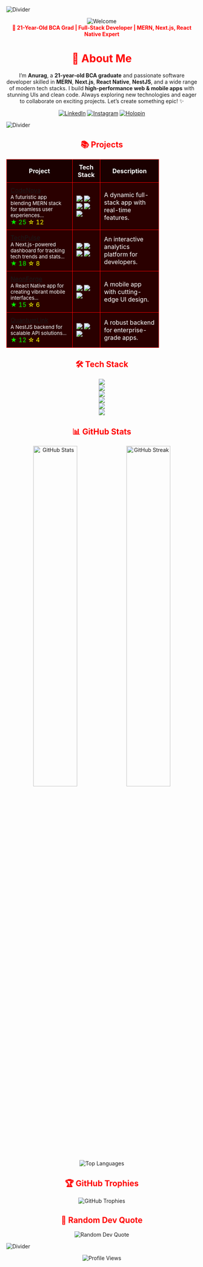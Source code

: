 <img src="https://user-images.githubusercontent.com/73097560/115834477-dbab4500-a447-11eb-908a-139a6edaec5c.gif" alt="Divider" />

<p align="center">
  <img src="https://img.shields.io/badge/👋_Hey,_I’m_Anurag!-FF0000?style=for-the-badge&labelColor=000000" alt="Welcome" />
  <br>
  <strong style="color:#FF0000;">🚀 21-Year-Old BCA Grad | Full-Stack Developer | MERN, Next.js, React Native Expert</strong>
</p>

<h1 align="center" style="color:#FF0000;">💫 About Me</h1>
<p align="center">
  I’m <strong>Anurag</strong>, a <strong>21-year-old BCA graduate</strong> and passionate software developer skilled in <strong>MERN</strong>, <strong>Next.js</strong>, <strong>React Native</strong>, <strong>NestJS</strong>, and a wide range of modern tech stacks. I build <strong>high-performance web & mobile apps</strong> with stunning UIs and clean code. Always exploring new technologies and eager to collaborate on exciting projects. Let’s create something epic! ✨
</p>

<p align="center">
  <a href="https://www.linkedin.com/in/anurag-sharma-0aa775270"><img src="https://img.shields.io/badge/LinkedIn-FF0000?style=for-the-badge&logo=linkedin&logoColor=white" alt="LinkedIn" /></a>
  <a href="https://www.instagram.com/_whyom/"><img src="https://img.shields.io/badge/Instagram-FF0000?style=for-the-badge&logo=instagram&logoColor=white" alt="Instagram" /></a>
  <a href="https://holopin.me/om2309"><img src="https://img.shields.io/badge/Holopin-FF0000?style=for-the-badge&logo=holopin" alt="Holopin" /></a>
</p>

<img src="https://user-images.githubusercontent.com/73097560/115834477-dbab4500-a447-11eb-908a-139a6edaec5c.gif" alt="Divider" />

<h2 align="center" style="color:#FF0000;">📚 Projects</h2>
<table align="center" style="width:80%; border-collapse: collapse; color: #FFF;">
  <tr style="background-color: #1A0000;">
    <th style="padding: 10px; border: 1px solid #FF0000;">Project</th>
    <th style="padding: 10px; border: 1px solid #FF0000;">Tech Stack</th>
    <th style="padding: 10px; border: 1px solid #FF0000;">Description</th>
  </tr>
  <tr style="background-color: #2A0000;">
    <td style="padding: 10px; border: 1px solid #FF0000;"><a href="#">CodeNova</a><br><small>A futuristic app blending MERN stack for seamless user experiences...</small><br><span style="color:#00FF00;">★ 25</span> <span style="color:#FFFF00;">☆ 12</span></td>
    <td style="padding: 10px; border: 1px solid #FF0000;"><img src="https://img.shields.io/badge/MongoDB-FF0000?style=plastic&logo=mongodb" /> <img src="https://img.shields.io/badge/Express-FF0000?style=plastic" /> <img src="https://img.shields.io/badge/React-FF0000?style=plastic&logo=react" /> <img src="https://img.shields.io/badge/Node.js-FF0000?style=plastic&logo=node.js" /> <img src="https://img.shields.io/badge/Vercel-FF0000?style=plastic&logo=vercel" /></td>
    <td style="padding: 10px; border: 1px solid #FF0000;">A dynamic full-stack app with real-time features.</td>
  </tr>
  <tr style="background-color: #2A0000;">
    <td style="padding: 10px; border: 1px solid #FF0000;"><a href="#">TechPulse</a><br><small>A Next.js-powered dashboard for tracking tech trends and stats...</small><br><span style="color:#00FF00;">★ 18</span> <span style="color:#FFFF00;">☆ 8</span></td>
    <td style="padding: 10px; border: 1px solid #FF0000;"><img src="https://img.shields.io/badge/Next.js-FF0000?style=plastic&logo=nextdotjs" /> <img src="https://img.shields.io/badge/TailwindCSS-FF0000?style=plastic&logo=tailwindcss" /> <img src="https://img.shields.io/badge/Node.js-FF0000?style=plastic&logo=node.js" /> <img src="https://img.shields.io/badge/Vercel-FF0000?style=plastic&logo=vercel" /></td>
    <td style="padding: 10px; border: 1px solid #FF0000;">An interactive analytics platform for developers.</td>
  </tr>
  <tr style="background-color: #2A0000;">
    <td style="padding: 10px; border: 1px solid #FF0000;"><a href="#">NeonForge</a><br><small>A React Native app for creating vibrant mobile interfaces...</small><br><span style="color:#00FF00;">★ 15</span> <span style="color:#FFFF00;">☆ 6</span></td>
    <td style="padding: 10px; border: 1px solid #FF0000;"><img src="https://img.shields.io/badge/React_Native-FF0000?style=plastic&logo=react" /> <img src="https://img.shields.io/badge/TypeScript-FF0000?style=plastic&logo=typescript" /> <img src="https://img.shields.io/badge/Firebase-FF0000?style=plastic&logo=firebase" /></td>
    <td style="padding: 10px; border: 1px solid #FF0000;">A mobile app with cutting-edge UI design.</td>
  </tr>
  <tr style="background-color: #2A0000;">
    <td style="padding: 10px; border: 1px solid #FF0000;"><a href="#">QuantumLink</a><br><small>A NestJS backend for scalable API solutions...</small><br><span style="color:#00FF00;">★ 12</span> <span style="color:#FFFF00;">☆ 4</span></td>
    <td style="padding: 10px; border: 1px solid #FF0000;"><img src="https://img.shields.io/badge/NestJS-FF0000?style=plastic&logo=nestjs" /> <img src="https://img.shields.io/badge/PostgreSQL-FF0000?style=plastic&logo=postgresql" /> <img src="https://img.shields.io/badge/AWS-FF0000?style=plastic&logo=amazon-aws" /></td>
    <td style="padding: 10px; border: 1px solid #FF0000;">A robust backend for enterprise-grade apps.</td>
  </tr>
</table>

<h2 align="center" style="color:#FF0000;">🛠️ Tech Stack</h2>
<p align="center">
  <img src="https://skillicons.dev/icons?i=js,ts,html,css,python,c,cpp,php,java,solidity" /><br>
  <img src="https://skillicons.dev/icons?i=react,nextjs,reactnative,nestjs,express,nodejs,laravel,redux" /><br>
  <img src="https://skillicons.dev/icons?i=tailwind,bootstrap,chakra,styledcomponents,antdesign,jquery" /><br>
  <img src="https://skillicons.dev/icons?i=mongodb,postgres,mysql,firebase,supabase,redis,sqlite" /><br>
  <img src="https://skillicons.dev/icons?i=aws,azure,vercel,netlify,heroku,nginx,apache" /><br>
  <img src="https://skillicons.dev/icons?i=git,github,figma,postman,eslint,babel,vite,yarn" />
</p>

<h2 align="center" style="color:#FF0000;">📊 GitHub Stats</h2>
<p align="center">
  <img src="https://github-readme-stats.vercel.app/api?username=OM2309&theme=dracula&hide_border=true&include_all_commits=true&count_private=true" alt="GitHub Stats" width="48%" />
  <img src="https://github-readme-streak-stats.herokuapp.com/?user=OM2309&theme=dracula&hide_border=true" alt="GitHub Streak" width="48%" />
</p>
<p align="center">
  <img src="https://github-readme-stats.anuraghazra1.vercel.app/api/top-langs/?username=OM2309&theme=dracula&hide_border=true&layout=compact&langs_count=8" alt="Top Languages" />
</p>

<h2 align="center" style="color:#FF0000;">🏆 GitHub Trophies</h2>
<p align="center">
  <img src="https://github-profile-trophy.vercel.app/?username=OM2309&theme=dracula&no-frame=true&margin-w=4" alt="GitHub Trophies" />
</p>

<h2 align="center" style="color:#FF0000;">📝 Random Dev Quote</h2>
<p align="center">
  <img src="https://quotes-github-readme.vercel.app/api?type=horizontal&theme=dracula" alt="Random Dev Quote" />
</p>

<img src="https://user-images.githubusercontent.com/73097560/115834477-dbab4500-a447-11eb-908a-139a6edaec5c.gif" alt="Divider" />

<p align="center">
  <img src="https://komarev.com/ghpvc/?username=OM2309&label=Profile%20Views&color=FF0000&style=flat" alt="Profile Views" />
</p>
